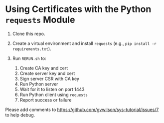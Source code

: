 # Using Certificates with the Python `requests` Module

1.  Clone this repo.

2.  Create a virtual environment and install `requests` (e.g., `pip install -r requirements.txt`).

3.  Run `RERUN.sh` to:
    1.  Create CA key and cert
    2.  Create server key and cert
    3.  Sign server CSR with CA key
    4.  Run Python server
    5.  Wait for it to listen on port 1443
    6.  Run Python client using `requests`
    7.  Report success or failure

Please add comments to <https://github.com/gvwilson/sys-tutorial/issues/7> to help debug.
